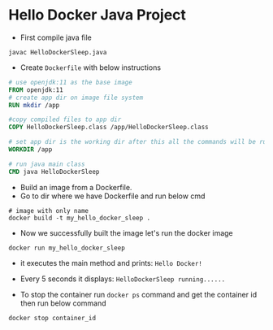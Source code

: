 # Hello Docker Java Project

- First compile java file
```shell
javac HelloDockerSleep.java
```

- Create `Dockerfile` with below instructions
```dockerfile
# use openjdk:11 as the base image
FROM openjdk:11
# create app dir on image file system
RUN mkdir /app

#copy compiled files to app dir
COPY HelloDockerSleep.class /app/HelloDockerSleep.class

# set app dir is the working dir after this all the commands will be run from this app dir
WORKDIR /app

# run java main class
CMD java HelloDockerSleep
```

- Build an image from a Dockerfile.
- Go to dir where we have Dockerfile and run below cmd

```shell
# image with only name
docker build -t my_hello_docker_sleep .
```

- Now we successfully built the image let's run the docker image

```shell
docker run my_hello_docker_sleep
```
- it executes the main method and prints: `Hello Docker!`
- Every 5 seconds it displays: `HelloDockerSleep running......`

- To stop the container run `docker ps` command and get the container id then run below command
```shell
docker stop container_id
```




